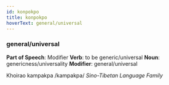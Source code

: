 ```yaml
---
id: konpokpo
title: konpokpo
hoverText: general/universal
---
```


### general/universal

**Part of Speech**: Modifier
**Verb**: to be generic/universal
**Noun**: genericness/universality
**Modifier**: general/universal

Khoirao kampakpa /kampakpa/
*Sino-Tibetan Language Family*